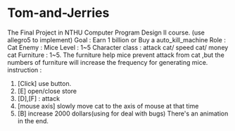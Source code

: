 # Tom-and-Jerries
The Final Project in NTHU Computer Program Design II course.
(use allegro5 to implement)
Goal : Earn 1 billion or Buy a auto_kill_machine
Role : Cat
Enemy : Mice
Level : 1~5
Character class : attack cat/ speed cat/ money cat
Furniture : 1~5. The furniture help mice prevent attack from cat ,but the numbers of furniture will increase the frequency for generating mice.
instruction :
  1. [Click] use button.
  2. [E] open/close store
  3. [D],[F] : attack
  4. [mouse axis] slowly move cat to the axis of mouse at that time
  5. [B] increase 2000 dollars(using for deal with bugs)
There's an animation in the end.
